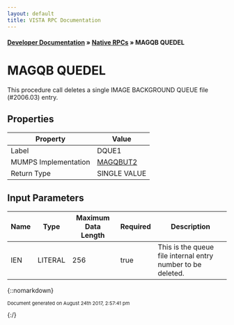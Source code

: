 ```yaml
---
layout: default
title: VISTA RPC Documentation
---
```


#### [Developer Documentation](../index) &#187; [Native RPCs](TableOfContents) &#187; MAGQB QUEDEL<br/>
# MAGQB QUEDEL

This procedure call deletes a single IMAGE BACKGROUND QUEUE file (#2006.03) entry.

## Properties

Property | Value
--- | ---
Label | DQUE1
MUMPS Implementation | [MAGQBUT2](http://code.osehra.org/dox/Routine_MAGQBUT2_source.html)
Return Type | SINGLE VALUE


## Input Parameters

Name | Type | Maximum Data Length | Required | Description
--- | --- | --- | --- | ---
IEN | LITERAL | 256 | true | This is the queue file internal entry number to be deleted.



{::nomarkdown} <br/><p style="font-size: 11px">Document generated on August 24th 2017, 2:57:41 pm</p>{:/}